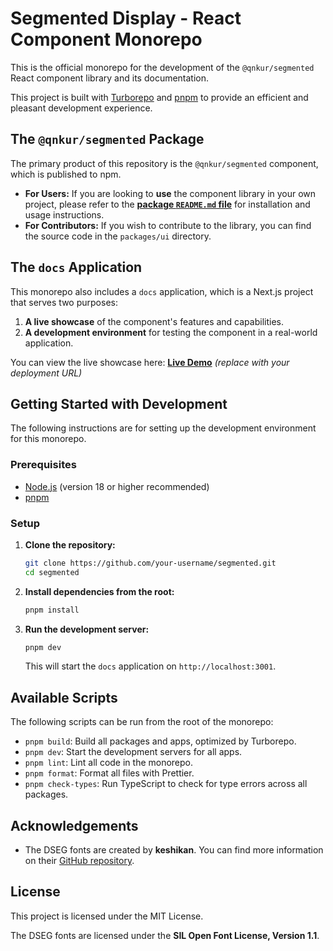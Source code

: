 # Segmented Display - React Component Monorepo

This is the official monorepo for the development of the `@qnkur/segmented` React component library and its documentation.

This project is built with [Turborepo](https://turbo.build/repo) and [pnpm](https://pnpm.io) to provide an efficient and pleasant development experience.

## The `@qnkur/segmented` Package

The primary product of this repository is the `@qnkur/segmented` component, which is published to npm.

- **For Users:** If you are looking to **use** the component library in your own project, please refer to the **[package `README.md` file](https://www.google.com/search?q=/packages/ui/README.md)** for installation and usage instructions.
- **For Contributors:** If you wish to contribute to the library, you can find the source code in the `packages/ui` directory.

## The `docs` Application

This monorepo also includes a `docs` application, which is a Next.js project that serves two purposes:

1.  **A live showcase** of the component's features and capabilities.
2.  **A development environment** for testing the component in a real-world application.

You can view the live showcase here: **[Live Demo](https://your-deployment-url.com)** _(replace with your deployment URL)_

## Getting Started with Development

The following instructions are for setting up the development environment for this monorepo.

### Prerequisites

- [Node.js](https://nodejs.org/) (version 18 or higher recommended)
- [pnpm](https://pnpm.io/installation)

### Setup

1.  **Clone the repository:**

    ```bash
    git clone https://github.com/your-username/segmented.git
    cd segmented
    ```

2.  **Install dependencies from the root:**

    ```bash
    pnpm install
    ```

3.  **Run the development server:**

    ```bash
    pnpm dev
    ```

    This will start the `docs` application on `http://localhost:3001`.

## Available Scripts

The following scripts can be run from the root of the monorepo:

- `pnpm build`: Build all packages and apps, optimized by Turborepo.
- `pnpm dev`: Start the development servers for all apps.
- `pnpm lint`: Lint all code in the monorepo.
- `pnpm format`: Format all files with Prettier.
- `pnpm check-types`: Run TypeScript to check for type errors across all packages.

## Acknowledgements

- The DSEG fonts are created by **keshikan**. You can find more information on their [GitHub repository](https://github.com/keshikan/DSEG).

## License

This project is licensed under the MIT License.

The DSEG fonts are licensed under the **SIL Open Font License, Version 1.1**.
